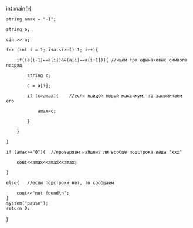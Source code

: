 int main(){ 

    string amax = "-1";
    
    string a; 
    
    cin >> a;
    
    for (int i = 1; i<a.size()-1; i++){
    
        if((a[i-1]==a[i])&&(a[i]==a[i+1])){ //ищем три одинаковых символа подряд
        
            string c;
            
            c = a[i];
            
            if (c>amax){    //если найдем новый максимум, то запоминаем его
            
                amax=c;
                
            }
            
        }
        
    }
    
    if (amax>="0"){  //проверяем найдена ли вообще подстрока вида "ххх"
    
        cout<<amax<<amax<<amax;
        
    }
    
    else{   //если подстроки нет, то сообщаем
    
        cout<<"not found\n";
    }
    system("pause");
    return 0;
} 

